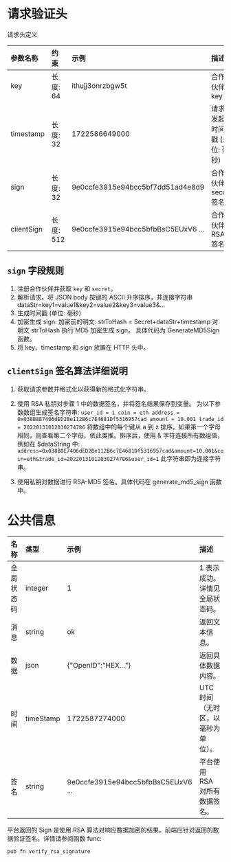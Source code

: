 # 请求验证头

请求头定义

| 参数名称 | 约束 | 示例 | 描述 |
| :--------- | :-------- | :--------------------------------- | :----------------------------- |
| key | 长度: 64 | ithujj3onrzbgw5t | 合作伙伴 key |
| timestamp | 长度: 32 | 1722586649000 | 请求发起时间戳 (单位: 毫秒) |
| sign | 长度: 32 | 9e0ccfe3915e94bcc5bf7dd51ad4e8d9 | 合作伙伴 secret 签名 |
| clientSign | 长度: 512 | 9e0ccfe3915e94bcc5bfbBsC5EUxV6 ... | 合作伙伴 RSA 签名 |

## `sign` 字段规则

1. 注册合作伙伴并获取 `key` 和 `secret`。
2. 解析请求。将 JSON body 按键的 ASCII 升序排序，并连接字符串 dataStr=key1=value1&key2=value2&key3=value3&...
3. 生成时间戳 (单位: 毫秒)
4. 加密生成 sign: 加密前的明文: strToHash = Secret+dataStr+timestamp 对明文 strToHash 执行 MD5 加密生成 sign。
具体代码为 GenerateMD5Sign 函数。
5. 将 key、timestamp 和 sign 放置在 HTTP 头中。

## `clientSign` 签名算法详细说明

1. 获取请求参数并格式化以获得新的格式化字符串。

2. 使用 RSA 私钥对步骤 1 中的数据签名，并将签名结果保存到变量。
为以下参数数组生成签名字符串: `user_id = 1 coin = eth address = 0x038B8E7406dED2Be112B6c7E4681Df5316957cad amount = 10.001 trade_id = 20220131012030274786`
将数组中的每个键从 a 到 z 排序。如果第一个字母相同，则查看第二个字母，依此类推。排序后，使用 & 字符连接所有数组值，例如在 $dataString 中:
`address=0x038B8E7406dED2Be112B6c7E4681Df5316957cad&amount=10.001&coin=eth&trade_id=20220131012030274786&user_id=1`
此字符串即为连接字符串。

3. 使用私钥对数据进行 RSA-MD5 签名。具体代码在 generate_md5_sign 函数中。

# 公共信息

| 名称 | 类型 | 示例 | 描述 |
| :--------- | :-------- | :--------------------------------- | :--------------------------------- |
| 全局状态码 | integer | 1 | 1 表示成功。详情见全局状态码。 |
| 消息 | string | ok | 返回文本信息。 |
| 数据 | json | {"OpenID":"HEX..."} | 返回具体数据内容。 |
| 时间 | timeStamp | 1722587274000 | UTC 时间（无时区，以毫秒为单位）。 |
| 签名 | string | 9e0ccfe3915e94bcc5bfbBsC5EUxV6 ... | 平台使用 RSA 对所有数据签名。 |

平台返回的 Sign 是使用 RSA 算法对响应数据加密的结果。前端应针对返回的数据验证签名。详情请参阅函数 func: 

`pub fn verify_rsa_signature`